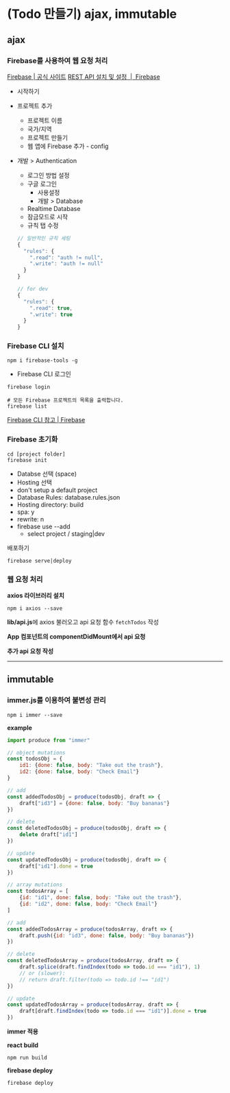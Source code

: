 # (Todo 만들기) ajax, immutable

## ajax

### Firebase를 사용하여 웹 요청 처리

[Firebase | 공식 사이트](https://firebase.google.com/)
[REST API 설치 및 설정  |  Firebase](https://firebase.google.com/docs/database/rest/start?hl=ko)

- 시작하기
- 프로젝트 추가
  + 프로젝트 이름
  + 국가/지역
  + 프로젝트 만들기
  + 웹 앱에 Firebase 추가 - config
- 개발 > Authentication
  + 로그인 방법 설정
  + 구글 로그인
    - 사용설정
    - 개발 > Database
  + Realtime Database
  + 잠금모드로 시작
  + 규칙 탭 수정
  
  ```js
  // 일반적인 규칙 세팅
  {
    "rules": {
      ".read": "auth != null",
      ".write": "auth != null"
    }
  }
  
  // for dev
  {
    "rules": {
      ".read": true,
      ".write": true
    }
  }
  ```

### Firebase CLI 설치

```shell
npm i firebase-tools -g
```

- Firebase CLI 로그인

```shell
firebase login

# 모든 Firebase 프로젝트의 목록을 출력합니다.
firebase list
```

[Firebase CLI 참고 | Firebase](https://firebase.google.com/docs/cli/?hl=ko)

### Firebase 초기화

```shell
cd [project folder]
firebase init
```

- Databse 선택 (space)
- Hosting 선택
- don't setup a default project
- Database Rules: database.rules.json
- Hosting directory: build
- spa: y
- rewrite: n
- firebase use --add
  + select project / staging|dev

배포하기

```shell
firebase serve|deploy
```

### 웹 요청 처리

**axios 라이브러리 설치**

```shell
npm i axios --save
```

**lib/api.js**에 axios 불러오고 api 요청 함수 `fetchTodos` 작성

**App 컴포넌트의 componentDidMount에서 api 요청**

**추가 api 요청 작성**

*****

## immutable

### immer.js를 이용하여 불변성 관리

```shell
npm i immer --save
```

**example**

```js
import produce from "immer"

// object mutations
const todosObj = {
    id1: {done: false, body: "Take out the trash"},
    id2: {done: false, body: "Check Email"}
}

// add
const addedTodosObj = produce(todosObj, draft => {
    draft["id3"] = {done: false, body: "Buy bananas"}
})

// delete
const deletedTodosObj = produce(todosObj, draft => {
    delete draft["id1"]
})

// update
const updatedTodosObj = produce(todosObj, draft => {
    draft["id1"].done = true
})

// array mutations
const todosArray = [
    {id: "id1", done: false, body: "Take out the trash"},
    {id: "id2", done: false, body: "Check Email"}
]

// add
const addedTodosArray = produce(todosArray, draft => {
    draft.push({id: "id3", done: false, body: "Buy bananas"})
})

// delete
const deletedTodosArray = produce(todosArray, draft => {
    draft.splice(draft.findIndex(todo => todo.id === "id1"), 1)
    // or (slower):
    // return draft.filter(todo => todo.id !== "id1")
})

// update
const updatedTodosArray = produce(todosArray, draft => {
    draft[draft.findIndex(todo => todo.id === "id1")].done = true
})
```

**immer 적용**

**react build**

```shell
npm run build
```

**firebase deploy**

```shell
firebase deploy
```